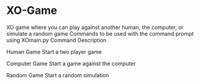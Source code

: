 # XO-Game
XO game where you can play against another human, the computer, or simulate a random game
Commands to be used with the command prompt using XOmain.py
Command                      Description

Human Game                   Start a two player game

Computer Game                Start a game against the computer

Random Game                  Start a random simulation
